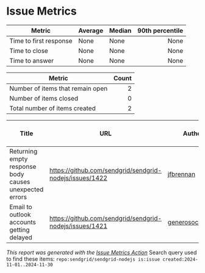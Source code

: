 # Issue Metrics

| Metric | Average | Median | 90th percentile |
| --- | --- | --- | ---: |
| Time to first response | None | None | None |
| Time to close | None | None | None |
| Time to answer | None | None | None |

| Metric | Count |
| --- | ---: |
| Number of items that remain open | 2 |
| Number of items closed | 0 |
| Total number of items created | 2 |

| Title | URL | Author | Time to first response | Time to close | Time to answer |
| --- | --- | --- | --- | --- | --- |
| Returning empty response body causes unexpected errors | https://github.com/sendgrid/sendgrid-nodejs/issues/1422 | [jfbrennan](https://github.com/jfbrennan) | None | None | None |
| Email to outlook accounts getting delayed | https://github.com/sendgrid/sendgrid-nodejs/issues/1421 | [generosocarbone](https://github.com/generosocarbone) | None | None | None |

_This report was generated with the [Issue Metrics Action](https://github.com/github/issue-metrics)_
Search query used to find these items: `repo:sendgrid/sendgrid-nodejs is:issue created:2024-11-01..2024-11-30`
